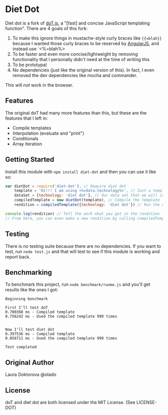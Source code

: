 # Diet Dot
Diet dot is a fork of [doT.js](https://github.com/olado/doT), a "[fast] and concise JavaScript templating function".
There are 4 goals of this fork:

1. To make this ignore things in mustache-style curly braces like `{{=blah}}` because I wanted those curly braces to be reserved by [AngularJS](http://angularjs.org/), and instead use `<%=blah%>
2. To be faster and even more concise/lightweight by removing functionality that I personally didn't need at the time of writing this
3. To be prototypal
3. No dependencies (just like the original version of this). In fact, I even removed the dev dependencies like mocha and commander.

This will *not* work in the browser.

## Features
The original doT had many more features than this, but these are the features that I left in:

+ Compile templates
+ Interpolation (evaluate and "print")
+ Conditionals
+ Array iteration

## Getting Started
Install this module with `npm install diet-dot` and then you can use it like so:
```js
var dietDot = require('diet-dot'), // Require diet dot
    template = 'Hi!!! I am using <%=data.technology%>', // Just a template
    dataSet = {technology: 'diet dot'}, // Our data set that we will inject into the template
    compiledTemplate = new dietDot(template), // Compile the template
    rendition = compiledTemplate({technology: 'diet dot'}) // Run the compiled template with our data set

console.log(rendition) // Tell the work what you got in the rendition
// From here, you can even make a new rendition by calling compiledTemplate with a new data set.
```

## Testing
There is no testing suite because there are no dependencies.
If you want to test, run `node test.js` and that will test to see if this module is working and report back.

## Benchmarking
To benchmark this project, run `node benchmark/runme.js` and you'll get results like the ones I got:
```
Beginning benchmark

First I'll test doT
0.700368 ms - Compiled template
0.756242 ms - Used the compiled template 999 times


Now I'll test diet dot
0.397536 ms - Compiled template
0.056711 ms - Used the compiled template 999 times

Test completed
```

## Original Author
Laura Doktorova @olado

## License
doT and diet dot are both licensed under the MIT License. (See LICENSE-DOT)
